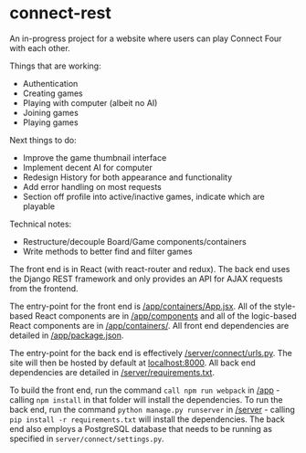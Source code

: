 # connect-rest

An in-progress project for a website where users can play Connect Four with each other. 

Things that are working:
* Authentication
* Creating games
* Playing with computer (albeit no AI)
* Joining games
* Playing games

Next things to do:
* Improve the game thumbnail interface
* Implement decent AI for computer
* Redesign History for both appearance and functionality
* Add error handling on most requests
* Section off profile into active/inactive games, indicate which are playable

Technical notes:
* Restructure/decouple Board/Game components/containers
* Write methods to better find and filter games


The front end is in React (with react-router and redux). The back end uses the Django REST framework and only provides an API for AJAX requests from the frontend.

The entry-point for the front end is [/app/containers/App.jsx](/app/containers/App.jsx). All of the style-based React components are in [/app/components](/app/components) and all of the logic-based React components are in [/app/containers/](/app/containers/). All front end dependencies are detailed in [/app/package.json](/app/package.json).

The entry-point for the back end is effectively [/server/connect/urls.py](/server/connect/urls.py). The site will then be hosted by default at [localhost:8000](http://localhost:8000). All back end dependencies are detailed in [/server/requirements.txt](/server/requirements.txt).

To build the front end, run the command `call npm run webpack` in [/app](/app) - calling `npm install` in that folder will install the dependencies. To run the back end, run the command `python manage.py runserver` in [/server](/server) - calling `pip install -r requirements.txt` will install the dependencies. The back end also employs a PostgreSQL database that needs to be running as specified in `server/connect/settings.py`.
